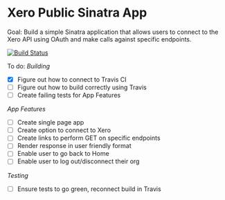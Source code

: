 Xero Public Sinatra App
=======================

Goal: Build a simple Sinatra application that allows users to connect to the Xero API using OAuth and make calls against specific endpoints.



[![Build Status](https://travis-ci.org/richardofortune/xero_public_sinatra_app.svg?branch=master)](https://travis-ci.org/richardofortune/xero_public_sinatra_app)

To do:
*Building*
- [x] Figure out how to connect to Travis CI
- [ ] Figure out how to build correctly using Travis
- [ ] Create failing tests for App Features

*App Features*
- [ ] Create single page app
- [ ] Create option to connect to Xero
- [ ] Create links to perform GET on specific endpoints
- [ ] Render response in user friendly format
- [ ] Enable user to go back to Home 
- [ ] Enable user to log out/disconnect their org

*Testing*
- [ ] Ensure tests to go green, reconnect build in Travis
